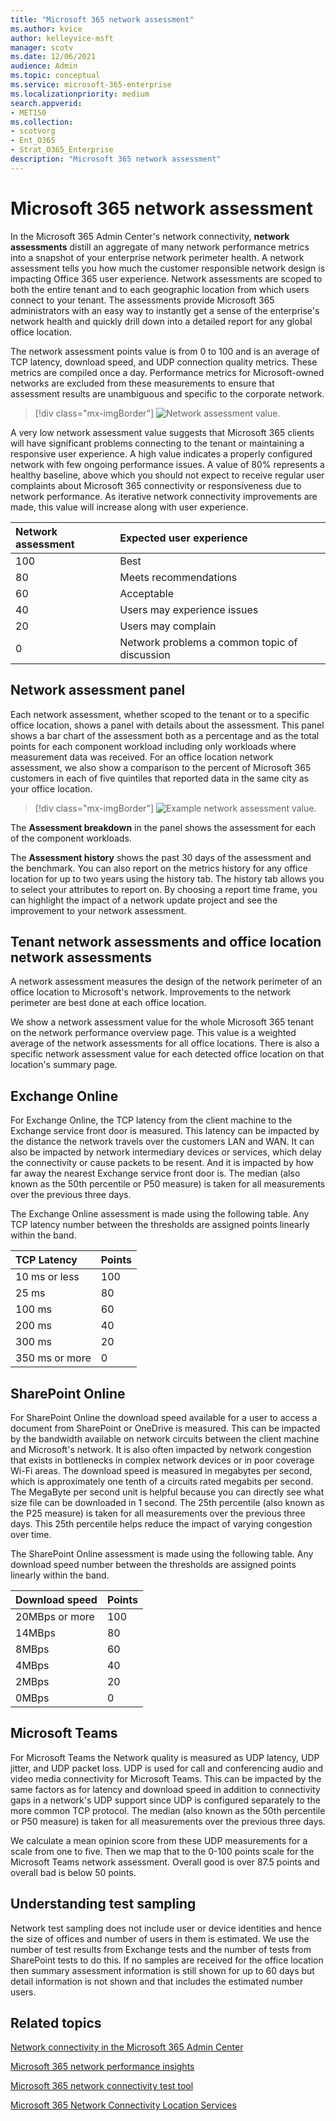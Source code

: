 ```yaml
---
title: "Microsoft 365 network assessment"
ms.author: kvice
author: kelleyvice-msft
manager: scotv
ms.date: 12/06/2021
audience: Admin
ms.topic: conceptual
ms.service: microsoft-365-enterprise
ms.localizationpriority: medium
search.appverid:
- MET150
ms.collection:
- scotvorg
- Ent_O365
- Strat_O365_Enterprise
description: "Microsoft 365 network assessment"
---
```


# Microsoft 365 network assessment

In the Microsoft 365 Admin Center's network connectivity, **network assessments** distill an aggregate of many network performance metrics into a snapshot of your enterprise network perimeter health. A network assessment tells you how much the customer responsible network design is impacting Office 365 user experience. Network assessments are scoped to both the entire tenant and to each geographic location from which users connect to your tenant. The assessments provide Microsoft 365 administrators with an easy way to instantly get a sense of the enterprise's network health and quickly drill down into a detailed report for any global office location.

The network assessment points value is from 0 to 100 and is an average of TCP latency, download speed, and UDP connection quality metrics. These metrics are compiled once a day. Performance metrics for Microsoft-owned networks are excluded from these measurements to ensure that assessment results are unambiguous and specific to the corporate network.

> [!div class="mx-imgBorder"]
> ![Network assessment value.](../media/m365-mac-perf/m365-mac-perf-overview-score-top.png)

A very low network assessment value suggests that Microsoft 365 clients will have significant problems connecting to the tenant or maintaining a responsive user experience. A high value indicates a properly configured network with few ongoing performance issues. A value of 80% represents a healthy baseline, above which you should not expect to receive regular user complaints about Microsoft 365 connectivity or responsiveness due to network performance. As iterative network connectivity improvements are made, this value will increase along with user experience.

| Network assessment | Expected user experience |
| :----------------- | :----------------------- |
| 100                | Best                     |
| 80                 | Meets recommendations    |
| 60                 | Acceptable               |
| 40                 | Users may experience issues |
| 20                 | Users may complain       |
| 0                  | Network problems a common topic of discussion |

## Network assessment panel

Each network assessment, whether scoped to the tenant or to a specific office location, shows a panel with details about the assessment. This panel shows a bar chart of the assessment both as a percentage and as the total points for each component workload including only workloads where measurement data was received. For an office location network assessment, we also show a comparison to the percent of Microsoft 365 customers in each of five quintiles that reported data in the same city as your office location.

> [!div class="mx-imgBorder"]
> ![Example network assessment value.](../media/m365-mac-perf/m365-mac-perf-overview-score.png)

The **Assessment breakdown** in the panel shows the assessment for each of the component workloads.

The **Assessment history** shows the past 30 days of the assessment and the benchmark. You can also report on the metrics history for any office location for up to two years using the history tab. The history tab allows you to select your attributes to report on. By choosing a report time frame, you can highlight the impact of a network update project and see the improvement to your network assessment.

## Tenant network assessments and office location network assessments

A network assessment measures the design of the network perimeter of an office location to Microsoft's network. Improvements to the network perimeter are  best done at each office location.

We show a network assessment value for the whole Microsoft 365 tenant on the network performance overview page. This value is a weighted average of the network assessments for all office locations. There is also a specific network assessment value for each detected office location on that location's summary page.

## Exchange Online

For Exchange Online, the TCP latency from the client machine to the Exchange service front door is measured. This latency can be impacted by the distance the network travels over the customers LAN and WAN. It can also be impacted by network intermediary devices or services, which delay the connectivity or cause packets to be resent. And it is impacted by how far away the nearest Exchange service front door is. The median (also known as the 50th percentile or P50 measure) is taken for all measurements over the previous three days.

The Exchange Online assessment is made using the following table. Any TCP latency number between the thresholds are assigned points linearly within the band.

| TCP Latency   | Points |
| :------------ | :----- |
| 10 ms or less  | 100    |
| 25 ms          | 80     |
| 100 ms         | 60     |
| 200 ms         | 40     |
| 300 ms         | 20     |
| 350 ms or more | 0      |

## SharePoint Online

For SharePoint Online the download speed available for a user to access a document from SharePoint or OneDrive is measured. This can be impacted by the bandwidth available on network circuits between the client machine and Microsoft's network. It is also often impacted by network congestion that exists in bottlenecks in complex network devices or in poor coverage Wi-Fi areas. The download speed is measured in megabytes per second, which is approximately one tenth of a circuits rated megabits per second. The MegaByte per second unit is helpful because you can directly see what size file can be downloaded in 1 second. The 25th percentile (also known as the P25 measure) is taken for all measurements over the previous three days. This 25th percentile helps reduce the impact of varying congestion over time.

The SharePoint Online assessment is made using the following table. Any download speed number between the thresholds are assigned points linearly within the band.

| Download speed | Points |
| :------------- | :----- |
| 20MBps or more | 100    |
| 14MBps         | 80     |
| 8MBps          | 60     |
| 4MBps          | 40     |
| 2MBps          | 20     |
| 0MBps          | 0      |

## Microsoft Teams

For Microsoft Teams the Network quality is measured as UDP latency, UDP jitter, and UDP packet loss. UDP is used for call and conferencing audio and video media connectivity for Microsoft Teams. This can be impacted by the same factors as for latency and download speed in addition to connectivity gaps in a network's UDP support since UDP is configured separately to the more common TCP protocol. The median (also known as the 50th percentile or P50 measure) is taken for all measurements over the previous three days.

We calculate a mean opinion score from these UDP measurements for a scale from one to five. Then we map that to the 0-100 points scale for the Microsoft Teams network assessment.  Overall good is over 87.5 points and overall bad is below 50 points.

## Understanding test sampling

Network test sampling does not include user or device identities and hence the size of offices and number of users in them is estimated. We use the number of test results from Exchange tests and the number of tests from SharePoint tests to do this. If no samples are received for the office location then summary assessment information is still shown for up to 60 days but detail information is not shown and that includes the estimated number users.

## Related topics

[Network connectivity in the Microsoft 365 Admin Center](office-365-network-mac-perf-overview.md)

[Microsoft 365 network performance insights](office-365-network-mac-perf-insights.md)

[Microsoft 365 network connectivity test tool](office-365-network-mac-perf-onboarding-tool.md)

[Microsoft 365 Network Connectivity Location Services](office-365-network-mac-location-services.md)
